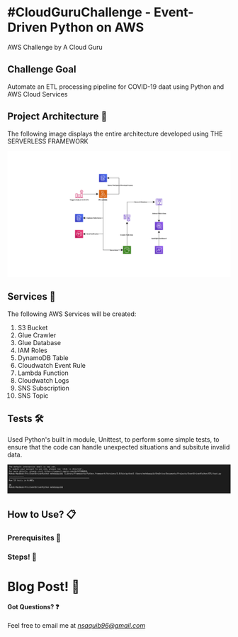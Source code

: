 # #CloudGuruChallenge - Event-Driven Python on AWS
AWS Challenge by A Cloud Guru

## Challenge Goal
Automate an ETL processing pipeline for COVID-19 daat using Python and AWS Cloud Services

## Project Architecture :wrench:

The following image displays the entire architecture developed using THE SERVERLESS FRAMEWORK

![Architecture](Assets/InfrastructureDiagram_720.png)

## Services :truck:
The following AWS Services will be created:
1. S3 Bucket
1. Glue Crawler
1. Glue Database
1. IAM Roles
1. DynamoDB Table
1. Cloudwatch Event Rule
1. Lambda Function
1. Cloudwatch Logs
1. SNS Subscription
1. SNS Topic

## Tests :hammer_and_wrench:
Used Python's built in module, Unittest, to perform some simple tests, to ensure that the code can handle unexpected situations and subsitute invalid data.

![Test](Assets/test_screenshot.png)

## How to Use? :clipboard:

### Prerequisites :book:

### Steps! :rocket:

# Blog Post! :book:

#### Got Questions? :question:
Feel free to email me at *nsaquib96@gmail.com*